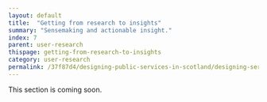 ```yaml
---
layout: default
title:  "Getting from research to insights"
summary: "Sensemaking and actionable insight."
index: 7
parent: user-research
thispage: getting-from-research-to-insights
category: user-research
permalink: /37f87d4/designing-public-services-in-scotland/designing-services/getting-from-research-to-insights/
---
```


This section is coming soon.
